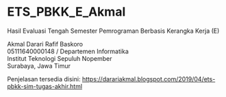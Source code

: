 # ETS_PBKK_E_Akmal

Hasil Evaluasi Tengah Semester Pemrograman Berbasis Kerangka Kerja (E)

Akmal Darari Rafif Baskoro
<br>
05111640000148 / Departemen Informatika
<br>
Institut Teknologi Sepuluh Nopember
<br>
Surabaya, Jawa Timur

Penjelasan tersedia disini: https://darariakmal.blogspot.com/2019/04/ets-pbkk-sim-tugas-akhir.html
